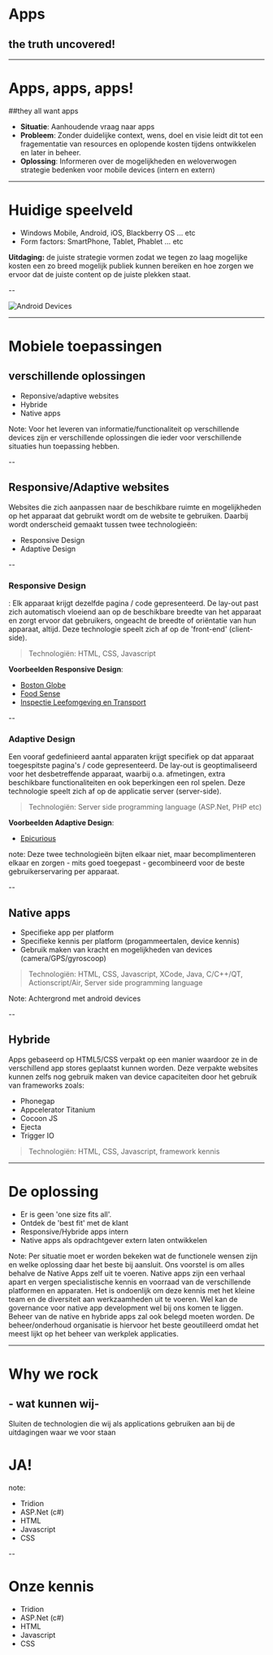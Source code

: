 # Apps
## the truth uncovered!

---

# Apps, apps, apps! 
##they all want apps

- **Situatie**: Aanhoudende vraag naar apps 
- **Probleem**: Zonder duidelijke context, wens, doel en visie leidt dit tot een fragementatie van resources en oplopende kosten tijdens ontwikkelen en later in beheer.
- **Oplossing**: Informeren over de mogelijkheden en weloverwogen strategie bedenken voor mobile devices (intern en extern)

---

# Huidige speelveld

- Windows Mobile, Android, iOS, Blackberry OS &#8230; etc
- Form factors: SmartPhone, Tablet, Phablet &#8230; etc

**Uitdaging:** de juiste strategie vormen zodat we tegen zo laag mogelijke kosten een zo breed mogelijk publiek kunnen bereiken en hoe zorgen we ervoor dat de juiste content op de juiste plekken staat.

--

![Android Devices](http://www.enterwebhub.com/wp-content/uploads/2012/06/animoca-android1.jpg)

---

# Mobiele toepassingen 
## verschillende oplossingen

- Reponsive/adaptive websites
- Hybride
- Native apps

Note: Voor het leveren van informatie/functionaliteit op verschillende devices zijn er verschillende oplossingen die ieder voor verschillende situaties hun toepassing hebben.

--

## Responsive/Adaptive websites

Websites die zich aanpassen naar de beschikbare ruimte en mogelijkheden op het apparaat dat gebruikt wordt om de website te gebruiken. Daarbij wordt onderscheid gemaakt tussen twee technologieën:

- Responsive Design
- Adaptive Design

--

### Responsive Design
:        Elk apparaat krijgt dezelfde pagina / code gepresenteerd. De lay-out past zich automatisch vloeiend aan op de beschikbare breedte van het apparaat en zorgt ervoor dat gebruikers, ongeacht de breedte of oriëntatie van hun apparaat, altijd. Deze technologie speelt zich af op de 'front-end' (client-side).

> Technologiën: HTML, CSS, Javascript

**Voorbeelden Responsive Design**:

- [Boston Globe](http://www.bostonglobe.com/)
- [Food Sense](http://foodsense.is/)
- [Inspectie Leefomgeving en Transport](http://www.ilent.nl "Ja deze is door ons gemaakt!")

-- 

### Adaptive Design
Een vooraf gedefinieerd aantal apparaten krijgt specifiek op dat apparaat toegespitste pagina's / code gepresenteerd. De lay-out is geoptimaliseerd voor het desbetreffende apparaat, waarbij o.a. afmetingen, extra beschikbare functionaliteiten en ook beperkingen een rol spelen. Deze technologie speelt zich af op de applicatie server (server-side).

> Technologiën: Server side programming language (ASP.Net, PHP etc)

**Voorbeelden Adaptive Design**:

- [Epicurious](http://www.epicurious.com/)

note: Deze twee technologieën bijten elkaar niet, maar becomplimenteren elkaar en zorgen - mits goed toegepast - gecombineerd voor de beste gebruikerservaring per apparaat.

--

## Native apps

- Specifieke app per platform
- Specifieke kennis per platform (progammeertalen, device kennis)
- Gebruik maken van kracht en mogelijkheden van devices (camera/GPS/gyroscoop)

> Technologiën: HTML, CSS, Javascript, XCode, Java, C/C++/QT, Actionscript/Air, Server side programming language

Note: Achtergrond met android devices 

--

## Hybride

Apps gebaseerd op HTML5/CSS verpakt op een manier waardoor ze in de verschillend app stores geplaatst kunnen worden. Deze verpakte websites kunnen zelfs nog gebruik maken van device capaciteiten door het gebruik van frameworks zoals:

- Phonegap
- Appcelerator Titanium
- Cocoon JS
- Ejecta
- Trigger IO

> Technologiën: HTML, CSS, Javascript, framework kennis

---

# De oplossing

- Er is geen 'one size fits all'. 
- Ontdek de 'best fit' met de klant
- Responsive/Hybride apps intern 
- Native apps als opdrachtgever extern laten ontwikkelen

Note: Per situatie moet er worden bekeken wat de functionele wensen zijn en welke oplossing daar het beste bij aansluit. Ons voorstel is om alles behalve de Native Apps zelf uit te voeren. Native apps zijn een verhaal apart en vergen specialistische kennis en voorraad van de verschillende platformen en apparaten. Het is ondoenlijk om deze kennis met het kleine team en de diversiteit aan werkzaamheden uit te voeren. Wel kan de governance voor native app development wel bij ons komen te liggen. 
Beheer van de native en hybride apps zal ook belegd moeten worden. De beheer/onderhoud organisatie is hiervoor het beste geoutilleerd omdat het meest lijkt op het beheer van werkplek applicaties. 

---

# Why we rock 
## - wat kunnen wij- 

Sluiten de technologien die wij als applications gebruiken aan bij de uitdagingen waar we voor staan

# JA!

note:
- Tridion
- ASP.Net (c#)
- HTML
- Javascript
- CSS

--
# Onze kennis
- Tridion
- ASP.Net (c#)
- HTML
- Javascript
- CSS